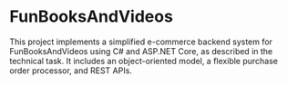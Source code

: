 # FunBooksAndVideos
This project implements a simplified e-commerce backend system for FunBooksAndVideos using C# and ASP.NET Core, as described in the technical task. It includes an object-oriented model, a flexible purchase order processor, and REST APIs.
